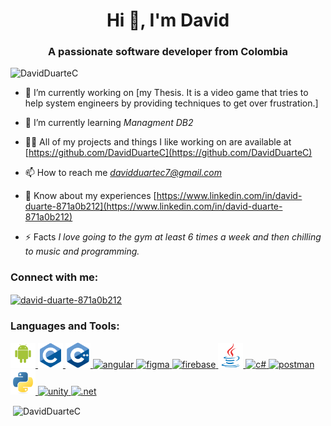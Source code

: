 <h1 align="center">Hi 👋, I'm David</h1>
<h3 align="center">A passionate software developer from Colombia</h3>

<p align="left"> <img src="https://komarev.com/ghpvc/?username=DavidDuarteC&label=Profile%20views&color=0e75b6&style=flat" alt="DavidDuarteC" /> </p>

- 🔭 I’m currently working on [my Thesis. It is a video game that tries to help system engineers by providing techniques to get over frustration.]

- 🌱 I’m currently learning *Managment DB2*

- 👨‍💻 All of my projects and things I like working on are available at [https://github.com/DavidDuarteC](https://github.com/DavidDuarteC)

- 📫 How to reach me *davidduartec7@gmail.com*

- 📄 Know about my experiences [https://www.linkedin.com/in/david-duarte-871a0b212](https://www.linkedin.com/in/david-duarte-871a0b212)

- ⚡ Facts *I love going to the gym at least 6 times a week and then chilling to music and programming.*

<h3 align="left">Connect with me:</h3>
<p align="left">
<a href="https://www.linkedin.com/in/david-duarte-871a0b212" target="blank"><img align="center" src="https://raw.githubusercontent.com/rahuldkjain/github-profile-readme-generator/master/src/images/icons/Social/linked-in-alt.svg" alt="david-duarte-871a0b212" height="30" width="40" /></a>
</p>

<h3 align="left">Languages and Tools:</h3>
<p align="left"> <a href="https://developer.android.com" target="_blank" rel="noreferrer"> <img src="https://raw.githubusercontent.com/devicons/devicon/master/icons/android/android-original-wordmark.svg" alt="android" width="40" height="40"/> </a> <a href="https://www.cprogramming.com/" target="_blank" rel="noreferrer"> <img src="https://raw.githubusercontent.com/devicons/devicon/master/icons/c/c-original.svg" alt="c" width="40" height="40"/> </a> <a href="https://www.w3schools.com/cpp/" target="_blank" rel="noreferrer"> <img src="https://raw.githubusercontent.com/devicons/devicon/master/icons/cplusplus/cplusplus-original.svg" alt="cplusplus" width="40" height="40"/> </a> <a href="https://angular.io/" target="_blank" rel="noreferrer"> <img src="https://sg.com.mx/sites/default/files/styles/570x500/public/images/angular-logo.png?itok=_4hR0cNu" alt="angular" width="40" height="40"/> </a> <a href="https://www.figma.com/" target="_blank" rel="noreferrer"> <img src="https://www.vectorlogo.zone/logos/figma/figma-icon.svg" alt="figma" width="40" height="40"/> </a> <a href="https://firebase.google.com/" target="_blank" rel="noreferrer"> <img src="https://www.vectorlogo.zone/logos/firebase/firebase-icon.svg" alt="firebase" width="40" height="40"/> </a> <a href="https://www.java.com" target="_blank" rel="noreferrer"> <img src="https://raw.githubusercontent.com/devicons/devicon/master/icons/java/java-original.svg" alt="java" width="40" height="40"/> </a> <a href="https://learn.microsoft.com/es-es/dotnet/csharp/tour-of-csharp/" target="_blank" rel="noreferrer"> <img src="https://www.google.com/url?sa=i&url=https%3A%2F%2Fdesarrolloweb.com%2Fhome%2Fc&psig=AOvVaw3ATvEzNNn9ZTB265ApRsqZ&ust=1676509230313000&source=images&cd=vfe&ved=0CBAQjRxqFwoTCJCzqNqplv0CFQAAAAAdAAAAABAD" alt="c#" width="40" height="40"/> </a> <a href="https://postman.com" target="_blank" rel="noreferrer"> <img src="https://www.vectorlogo.zone/logos/getpostman/getpostman-icon.svg" alt="postman" width="40" height="40"/> </a> <a href="https://www.python.org" target="_blank" rel="noreferrer"> <img src="https://raw.githubusercontent.com/devicons/devicon/master/icons/python/python-original.svg" alt="python" width="40" height="40"/> </a> <a href="https://unity.com/es" target="_blank" rel="noreferrer"> <img src="https://www.google.com/url?sa=i&url=https%3A%2F%2Fwww.flaticon.com%2Ffree-icon%2Funity_5969294&psig=AOvVaw3uxZKvta0gDqCZryIzL5c0&ust=1676509393743000&source=images&cd=vfe&ved=0CBAQjRxqFwoTCODl2aeqlv0CFQAAAAAdAAAAABAE" alt="unity" width="40" height="40"/> </a> <a href="https://dotnet.microsoft.com/es-es/learn/dotnet/what-is-dotnet" target="_blank" rel="noreferrer"> <img src="https://www.google.com/url?sa=i&url=https%3A%2F%2Fes.wikipedia.org%2Fwiki%2FArchivo%3A.NET_Core_Logo.svg&psig=AOvVaw1Ji6WW_H3fUFHVIqh4ZILZ&ust=1676509525190000&source=images&cd=vfe&ved=0CBAQjRxqFwoTCLiX7-aqlv0CFQAAAAAdAAAAABAD" alt=".net" width="40" height="40"/> </a> </p>

<p>&nbsp;<img align="center" src="https://github-readme-stats.vercel.app/api?username=DavidDuarteC&show_icons=true&locale=en" alt="DavidDuarteC" /></p>

